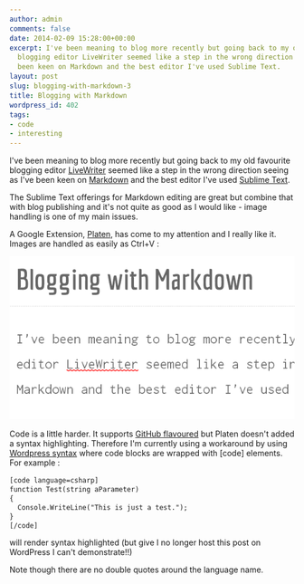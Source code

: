 ```yaml
---
author: admin
comments: false
date: 2014-02-09 15:28:00+00:00
excerpt: I've been meaning to blog more recently but going back to my old favourite
  blogging editor LiveWriter seemed like a step in the wrong direction seeing as I've
  been keen on Markdown and the best editor I've used Sublime Text.
layout: post
slug: blogging-with-markdown-3
title: Blogging with Markdown
wordpress_id: 402
tags:
- code
- interesting
---
```


I've been meaning to blog more recently but going back to my old favourite blogging editor [LiveWriter](http://windows.microsoft.com/en-gb/windows-live/essentials-other#essentials=writerother) seemed like a step in the wrong direction seeing as I've been keen on [Markdown](http://daringfireball.net/projects/markdown/syntax#link) and the best editor I've used [Sublime Text](http://www.sublimetext.com/).




The Sublime Text offerings for Markdown editing are great but combine that with blog publishing and it's not quite as good as I would like - image handling is one of my main issues.




A Google Extension, [Platen](https://chrome.google.com/webstore/detail/platen/kjldgcmgnacejmfmfdmompenlohlplod), has come to my attention and I really like it. Images are handled as easily as Ctrl+V :




[![Snippet of Platen](/assets/2014/02/snippet_of_platen2.png)](/assets/2014/02/snippet_of_platen2.png)




Code is a little harder. It supports [GitHub flavoured](https://help.github.com/articles/github-flavored-markdown) but Platen doesn't added a syntax highlighting. Therefore I'm currently using a workaround by using [Wordpress syntax](http://en.support.wordpress.com/code/posting-source-code/) where code blocks are wrapped with [code] elements. For example  :



    
    
    [code language=csharp]
    function Test(string aParameter)
    {
      Console.WriteLine("This is just a test.");
    }
    [/code]
    





will render syntax highlighted (but give I no longer host this post on WordPress I can't demonstrate!!)




Note though there are no double quotes around the language name.



